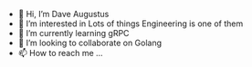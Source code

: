 - 👋 Hi, I’m Dave Augustus
- 👀 I’m interested in Lots of things Engineering is one of them
- 🌱 I’m currently learning gRPC
- 💞️ I’m looking to collaborate on Golang
- 📫 How to reach me ...

<!---
dave-augustus/dave-augustus is a ✨ special ✨ repository because its `README.md` (this file) appears on your GitHub profile.
You can click the Preview link to take a look at your changes.
--->
